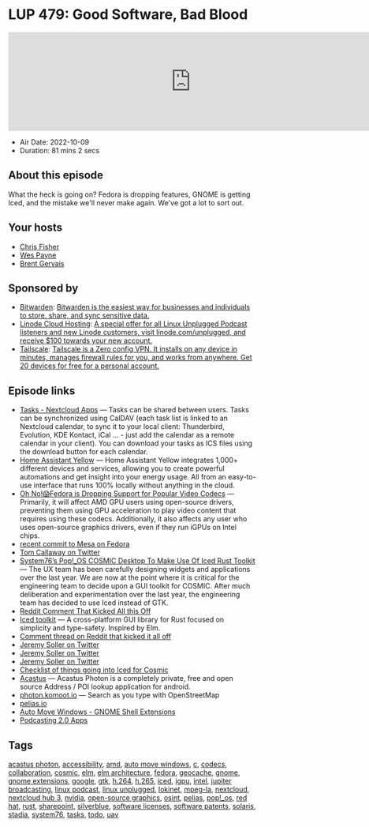 # LUP 479: Good Software, Bad Blood

<iframe src="https://player.fireside.fm/v2/RUkczH-V+r8PCk-kL?theme=dark" width="740" height="200" frameborder="0" scrolling="no"></iframe>

* Air Date: 2022-10-09
* Duration: 81 mins 2 secs

## About this episode

What the heck is going on? Fedora is dropping features, GNOME is getting Iced, and the mistake we'll never make again. We've got a lot to sort out.

## Your hosts
* [Chris Fisher](https://linuxunplugged.com/hosts/chrislas)
* [Wes Payne](https://linuxunplugged.com/hosts/wes)
* [Brent Gervais](https://linuxunplugged.com/hosts/brent)

## Sponsored by

  * [Bitwarden](https://bitwarden.com/linux): [Bitwarden is the easiest way for businesses and individuals to store, share, and sync sensitive data.](https://bitwarden.com/linux)
  * [Linode Cloud Hosting](https://linode.com/unplugged): [A special offer for all Linux Unplugged Podcast listeners and new Linode customers, visit linode.com/unplugged, and receive $100 towards your new account. ](https://linode.com/unplugged)
  * [Tailscale](http://tailscale.com/): [Tailscale is a Zero config VPN. It installs on any device in minutes, manages firewall rules for you, and works from anywhere. Get 20 devices for free for a personal account. ](http://tailscale.com/)



## Episode links

  * [Tasks - Nextcloud Apps](https://apps.nextcloud.com/apps/tasks "Tasks - Nextcloud Apps") — Tasks can be shared between users. Tasks can be synchronized using CalDAV (each task list is linked to an Nextcloud calendar, to sync it to your local client: Thunderbird, Evolution, KDE Kontact, iCal … - just add the calendar as a remote calendar in your client). You can download your tasks as ICS files using the download button for each calendar.
  * [Home Assistant Yellow](https://www.crowdsupply.com/nabu-casa/home-assistant-yellow "Home Assistant Yellow") — Home Assistant Yellow integrates 1,000+ different devices and services, allowing you to create powerful automations and get insight into your energy usage. All from an easy-to-use interface that runs 100% locally without anything in the cloud.
  * [Oh No!😱Fedora is Dropping Support for Popular Video Codecs](https://news.itsfoss.com/fedora-drops-vaapi-codec/ "Oh No!😱Fedora is Dropping Support for Popular Video Codecs") — Primarily, it will affect AMD GPU users using open-source drivers, preventing them using GPU acceleration to play video content that requires using these codecs. Additionally, it also affects any user who uses open-source graphics drivers, even if they run iGPUs on Intel chips.
  * [recent commit to Mesa on Fedora](https://src.fedoraproject.org/rpms/mesa/c/94ef544b3f2125912dfbff4c6ef373fe49806b52?branch=rawhide "recent commit to Mesa on Fedora")
  * [Tom Callaway on Twitter](https://twitter.com/spotfoss/status/1575885891922690048 "Tom Callaway on Twitter")
  * [System76’s Pop!_OS COSMIC Desktop To Make Use Of Iced Rust Toolkit](https://www.phoronix.com/news/COSMIC-Desktop-Iced-Toolkit "System76’s Pop!_OS COSMIC Desktop To Make Use Of Iced Rust Toolkit") — The UX team has been carefully designing widgets and applications over the last year. We are now at the point where it is critical for the engineering team to decide upon a GUI toolkit for COSMIC. After much deliberation and experimentation over the last year, the engineering team has decided to use Iced instead of GTK.
  * [Reddit Comment That Kicked All this Off](https://www.reddit.com/r/pop_os/comments/xs87ed/comment/iqjc35b/?utm_source=reddit&utm_medium=web2x&context=3 "Reddit Comment That Kicked All this Off")
  * [Iced toolkit](https://github.com/iced-rs/iced "Iced toolkit") — A cross-platform GUI library for Rust focused on simplicity and type-safety. Inspired by Elm.
  * [Comment thread on Reddit that kicked it all off](https://www.reddit.com/r/pop_os/comments/xs87ed/comment/iqo4oej/?utm_source=reddit&utm_medium=web2x&context=3 "Comment thread on Reddit that kicked it all off")
  * [Jeremy Soller on Twitter](https://twitter.com/jeremy_soller/status/1577078732581269505 "Jeremy Soller on Twitter")
  * [Jeremy Soller on Twitter](https://twitter.com/jeremy_soller/status/1576682150836830208 "Jeremy Soller on Twitter")
  * [Jeremy Soller on Twitter](https://twitter.com/jeremy_soller/status/1577830531554676736 "Jeremy Soller on Twitter")
  * [Checklist of things going into Iced for Cosmic](https://github.com/pop-os/libcosmic/pull/12 "Checklist of things going into Iced for Cosmic")
  * [Acastus](http://github.com/gjedeer/Acastus "Acastus") — Acastus Photon is a completely private, free and open source Address / POI lookup application for android.
  * [photon.komoot.io](http://photon.komoot.io/ "photon.komoot.io") — Search as you type with OpenStreetMap
  * [pelias.io](http://pelias.io/ "pelias.io")
  * [Auto Move Windows - GNOME Shell Extensions](https://extensions.gnome.org/extension/16/auto-move-windows/ "Auto Move Windows - GNOME Shell Extensions")
  * [Podcasting 2.0 Apps](https://podcastindex.org/apps?appTypes=app&elements=Value "Podcasting 2.0 Apps")



## Tags

[acastus photon](https://linuxunplugged.com/tags/acastus%20photon), [accessibility](https://linuxunplugged.com/tags/accessibility), [amd](https://linuxunplugged.com/tags/amd), [auto move windows](https://linuxunplugged.com/tags/auto%20move%20windows), [c](https://linuxunplugged.com/tags/c), [codecs](https://linuxunplugged.com/tags/codecs), [collaboration](https://linuxunplugged.com/tags/collaboration), [cosmic](https://linuxunplugged.com/tags/cosmic), [elm](https://linuxunplugged.com/tags/elm), [elm architecture](https://linuxunplugged.com/tags/elm%20architecture), [fedora](https://linuxunplugged.com/tags/fedora), [geocache](https://linuxunplugged.com/tags/geocache), [gnome](https://linuxunplugged.com/tags/gnome), [gnome extensions](https://linuxunplugged.com/tags/gnome%20extensions), [google](https://linuxunplugged.com/tags/google), [gtk](https://linuxunplugged.com/tags/gtk), [h.264](https://linuxunplugged.com/tags/h.264), [h.265](https://linuxunplugged.com/tags/h.265), [iced](https://linuxunplugged.com/tags/iced), [igpu](https://linuxunplugged.com/tags/igpu), [intel](https://linuxunplugged.com/tags/intel), [jupiter broadcasting](https://linuxunplugged.com/tags/jupiter%20broadcasting), [linux podcast](https://linuxunplugged.com/tags/linux%20podcast), [linux unplugged](https://linuxunplugged.com/tags/linux%20unplugged), [lokinet](https://linuxunplugged.com/tags/lokinet), [mpeg-la](https://linuxunplugged.com/tags/mpeg-la), [nextcloud](https://linuxunplugged.com/tags/nextcloud), [nextcloud hub 3](https://linuxunplugged.com/tags/nextcloud%20hub%203), [nvidia](https://linuxunplugged.com/tags/nvidia), [open-source graphics](https://linuxunplugged.com/tags/open-source%20graphics), [osint](https://linuxunplugged.com/tags/osint), [pelias](https://linuxunplugged.com/tags/pelias), [pop!_os](https://linuxunplugged.com/tags/pop!_os), [red hat](https://linuxunplugged.com/tags/red%20hat), [rust](https://linuxunplugged.com/tags/rust), [sharepoint](https://linuxunplugged.com/tags/sharepoint), [silverblue](https://linuxunplugged.com/tags/silverblue), [software licenses](https://linuxunplugged.com/tags/software%20licenses), [software patents](https://linuxunplugged.com/tags/software%20patents), [solaris](https://linuxunplugged.com/tags/solaris), [stadia](https://linuxunplugged.com/tags/stadia), [system76](https://linuxunplugged.com/tags/system76), [tasks](https://linuxunplugged.com/tags/tasks), [todo](https://linuxunplugged.com/tags/todo), [uav](https://linuxunplugged.com/tags/uav)